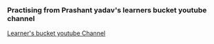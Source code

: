### Practising from Prashant yadav's learners bucket youtube channel 

[Learner's bucket youtube Channel](https://www.youtube.com/@Learnersbucket)
